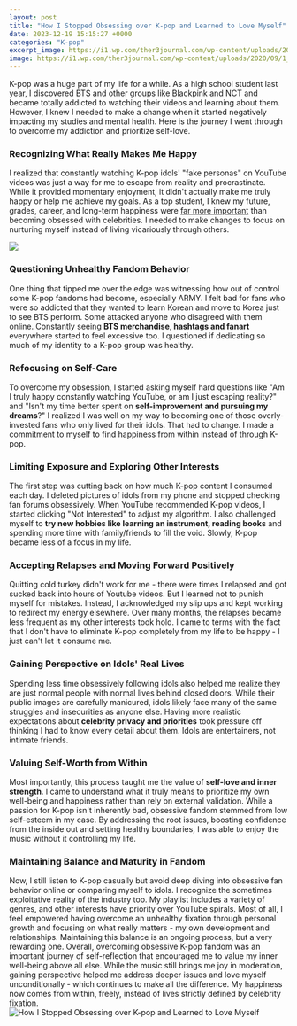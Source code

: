 ```yaml
---
layout: post
title: "How I Stopped Obsessing over K-pop and Learned to Love Myself"
date: 2023-12-19 15:15:27 +0000
categories: "K-pop"
excerpt_image: https://i1.wp.com/ther3journal.com/wp-content/uploads/2020/09/1_header_How-I-Learned-to-Love-Myself.jpg?fit=1200%2C600&amp;ssl=1
image: https://i1.wp.com/ther3journal.com/wp-content/uploads/2020/09/1_header_How-I-Learned-to-Love-Myself.jpg?fit=1200%2C600&amp;ssl=1
---
```


K-pop was a huge part of my life for a while. As a high school student last year, I discovered BTS and other groups like Blackpink and NCT and became totally addicted to watching their videos and learning about them. However, I knew I needed to make a change when it started negatively impacting my studies and mental health. Here is the journey I went through to overcome my addiction and prioritize self-love.
### Recognizing What Really Makes Me Happy  
I realized that constantly watching K-pop idols' "fake personas" on YouTube videos was just a way for me to escape from reality and procrastinate. While it provided momentary enjoyment, it didn't actually make me truly happy or help me achieve my goals. As a top student, I knew my future, grades, career, and long-term happiness were [far more important](https://fistore.mysenprints.com/collection/abels) than becoming obsessed with celebrities. I needed to make changes to focus on nurturing myself instead of living vicariously through others.

![](https://www.coaching-online.org/wp-content/uploads/2021/05/how-to-Stop-Obsessing-Over-Someone-600x900.png)
### Questioning Unhealthy Fandom Behavior
One thing that tipped me over the edge was witnessing how out of control some K-pop fandoms had become, especially ARMY. I felt bad for fans who were so addicted that they wanted to learn Korean and move to Korea just to see BTS perform. Some attacked anyone who disagreed with them online. Constantly seeing **BTS merchandise, hashtags and fanart** everywhere started to feel excessive too. I questioned if dedicating so much of my identity to a K-pop group was healthy. 
### Refocusing on Self-Care 
To overcome my obsession, I started asking myself hard questions like "Am I truly happy constantly watching YouTube, or am I just escaping reality?" and "Isn't my time better spent on **self-improvement and pursuing my dreams**?" I realized I was well on my way to becoming one of those overly-invested fans who only lived for their idols. That had to change. I made a commitment to myself to find happiness from within instead of through K-pop.
### Limiting Exposure and Exploring Other Interests
The first step was cutting back on how much K-pop content I consumed each day. I deleted pictures of idols from my phone and stopped checking fan forums obsessively. When YouTube recommended K-pop videos, I started clicking "Not Interested" to adjust my algorithm. I also challenged myself to **try new hobbies like learning an instrument, reading books** and spending more time with family/friends to fill the void. Slowly, K-pop became less of a focus in my life.
### Accepting Relapses and Moving Forward Positively  
Quitting cold turkey didn't work for me - there were times I relapsed and got sucked back into hours of Youtube videos. But I learned not to punish myself for mistakes. Instead, I acknowledged my slip ups and kept working to redirect my energy elsewhere. Over many months, the relapses became less frequent as my other interests took hold. I came to terms with the fact that I don't have to eliminate K-pop completely from my life to be happy - I just can't let it consume me.
### Gaining Perspective on Idols' Real Lives  
Spending less time obsessively following idols also helped me realize they are just normal people with normal lives behind closed doors. While their public images are carefully manicured, idols likely face many of the same struggles and insecurities as anyone else. Having more realistic expectations about **celebrity privacy and priorities** took pressure off thinking I had to know every detail about them. Idols are entertainers, not intimate friends.  
### Valuing Self-Worth from Within
Most importantly, this process taught me the value of **self-love and inner strength**. I came to understand what it truly means to prioritize my own well-being and happiness rather than rely on external validation. While a passion for K-pop isn't inherently bad, obsessive fandom stemmed from low self-esteem in my case. By addressing the root issues, boosting confidence from the inside out and setting healthy boundaries, I was able to enjoy the music without it controlling my life.
### Maintaining Balance and Maturity in Fandom
Now, I still listen to K-pop casually but avoid deep diving into obsessive fan behavior online or comparing myself to idols. I recognize the sometimes exploitative reality of the industry too. My playlist includes a variety of genres, and other interests have priority over YouTube spirals. Most of all, I feel empowered having overcome an unhealthy fixation through personal growth and focusing on what really matters - my own development and relationships. Maintaining this balance is an ongoing process, but a very rewarding one.
Overall, overcoming obsessive K-pop fandom was an important journey of self-reflection that encouraged me to value my inner well-being above all else. While the music still brings me joy in moderation, gaining perspective helped me address deeper issues and love myself unconditionally - which continues to make all the difference. My happiness now comes from within, freely, instead of lives strictly defined by celebrity fixation.
![How I Stopped Obsessing over K-pop and Learned to Love Myself](https://i1.wp.com/ther3journal.com/wp-content/uploads/2020/09/1_header_How-I-Learned-to-Love-Myself.jpg?fit=1200%2C600&amp;ssl=1)